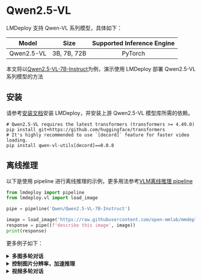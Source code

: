 # Qwen2.5-VL

LMDeploy 支持 Qwen-VL 系列模型，具体如下：

|   Model    |    Size     | Supported Inference Engine |
| :--------: | :---------: | :------------------------: |
| Qwen2.5-VL | 3B, 7B, 72B |          PyTorch           |

本文将以[Qwen2.5-VL-7B-Instruct](https://huggingface.co/Qwen/Qwen2.5-VL-7B-Instruct)为例，演示使用 LMDeploy 部署 Qwen2.5-VL 系列模型的方法

## 安装

请参考[安装文档](../get_started/installation.md)安装 LMDeploy，并安装上游 Qwen2.5-VL 模型库所需的依赖。

```shell
# Qwen2.5-VL requires the latest transformers (transformers >= 4.49.0)
pip install git+https://github.com/huggingface/transformers
# It's highly recommended to use `[decord]` feature for faster video loading.
pip install qwen-vl-utils[decord]==0.0.8
```

## 离线推理

以下是使用 pipeline 进行离线推理的示例，更多用法参考[VLM离线推理 pipeline](./vl_pipeline.md)

```python
from lmdeploy import pipeline
from lmdeploy.vl import load_image

pipe = pipeline('Qwen/Qwen2.5-VL-7B-Instruct')

image = load_image('https://raw.githubusercontent.com/open-mmlab/mmdeploy/main/tests/data/tiger.jpeg')
response = pipe((f'describe this image', image))
print(response)
```

更多例子如下：

<details>
  <summary>
    <b>多图多轮对话</b>
  </summary>

```python
from lmdeploy import pipeline, GenerationConfig

pipe = pipeline('Qwen/Qwen2.5-VL-7B-Instruct', log_level='INFO')
messages = [
    dict(role='user', content=[
        dict(type='text', text='Describe the two images in detail.'),
        dict(type='image_url', image_url=dict(url='https://raw.githubusercontent.com/QwenLM/Qwen-VL/master/assets/mm_tutorial/Beijing_Small.jpeg')),
        dict(type='image_url', image_url=dict(url='https://raw.githubusercontent.com/QwenLM/Qwen-VL/master/assets/mm_tutorial/Chongqing_Small.jpeg'))
    ])
]
out = pipe(messages, gen_config=GenerationConfig(top_k=1))

messages.append(dict(role='assistant', content=out.text))
messages.append(dict(role='user', content='What are the similarities and differences between these two images.'))
out = pipe(messages, gen_config=GenerationConfig(top_k=1))
```

</details>

<details>
  <summary>
    <b>控制图片分辨率，加速推理</b>
  </summary>

```python
from lmdeploy import pipeline, GenerationConfig

pipe = pipeline('Qwen/Qwen2.5-VL-7B-Instruct', log_level='INFO')

min_pixels = 64 * 28 * 28
max_pixels = 64 * 28 * 28
messages = [
    dict(role='user', content=[
        dict(type='text', text='Describe the two images in detail.'),
        dict(type='image_url', image_url=dict(min_pixels=min_pixels, max_pixels=max_pixels, url='https://raw.githubusercontent.com/QwenLM/Qwen-VL/master/assets/mm_tutorial/Beijing_Small.jpeg')),
        dict(type='image_url', image_url=dict(min_pixels=min_pixels, max_pixels=max_pixels, url='https://raw.githubusercontent.com/QwenLM/Qwen-VL/master/assets/mm_tutorial/Chongqing_Small.jpeg'))
    ])
]
out = pipe(messages, gen_config=GenerationConfig(top_k=1))

messages.append(dict(role='assistant', content=out.text))
messages.append(dict(role='user', content='What are the similarities and differences between these two images.'))
out = pipe(messages, gen_config=GenerationConfig(top_k=1))
```

</details>

<details>
  <summary>
    <b>视频多轮对话</b>
  </summary>

```python
import numpy as np
from lmdeploy import pipeline, GenerationConfig
from decord import VideoReader, cpu
from lmdeploy.vl.constants import IMAGE_TOKEN
from lmdeploy.vl.utils import encode_image_base64
from PIL import Image
pipe = pipeline('Qwen/Qwen2.5-VL-7B-Instruct', log_level='INFO')


def get_index(bound, fps, max_frame, first_idx=0, num_segments=32):
    if bound:
        start, end = bound[0], bound[1]
    else:
        start, end = -100000, 100000
    start_idx = max(first_idx, round(start * fps))
    end_idx = min(round(end * fps), max_frame)
    seg_size = float(end_idx - start_idx) / num_segments
    frame_indices = np.array([
        int(start_idx + (seg_size / 2) + np.round(seg_size * idx))
        for idx in range(num_segments)
    ])
    return frame_indices


def load_video(video_path, bound=None, num_segments=32):
    vr = VideoReader(video_path, ctx=cpu(0), num_threads=1)
    max_frame = len(vr) - 1
    fps = float(vr.get_avg_fps())
    pixel_values_list, num_patches_list = [], []
    frame_indices = get_index(bound, fps, max_frame, first_idx=0, num_segments=num_segments)
    imgs = []
    for frame_index in frame_indices:
        img = Image.fromarray(vr[frame_index].asnumpy()).convert('RGB')
        imgs.append(img)
    return imgs


video_path = 'red-panda.mp4'
imgs = load_video(video_path, num_segments=8)

question = ''
for i in range(len(imgs)):
    question = question + f'Frame{i+1}: {IMAGE_TOKEN}\n'

question += 'What is the red panda doing?'

content = [{'type': 'text', 'text': question}]
for img in imgs:
    content.append({'type': 'image_url', 'image_url': {'max_dynamic_patch': 1, 'url': f'data:image/jpeg;base64,{encode_image_base64(img)}'}})

messages = [dict(role='user', content=content)]
out = pipe(messages, gen_config=GenerationConfig(top_k=1))

messages.append(dict(role='assistant', content=out.text))
messages.append(dict(role='user', content='Describe this video in detail. Don\'t repeat.'))
out = pipe(messages, gen_config=GenerationConfig(top_k=1))
```

</details>
